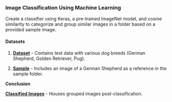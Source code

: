 ### Image Classification Using Machine Learning

Create a classifier using Keras, a pre-trained ImageNet model, and cosine similarity to categorize and group similar images in a folder based on a provided sample image.

#### **Datasets**

1. **[Dataset](./Data/Dataset)** - Contains test data with various dog breeds (German Shepherd, Golden Retriever, Pug).

2. **[Sample](./Data/Sample)** - Includes an image of a German Shepherd as a reference in the sample folder.

**Conclusion**

**[Classified Images](./Data/ClassifiedImages)** - Houses grouped images post-classification.